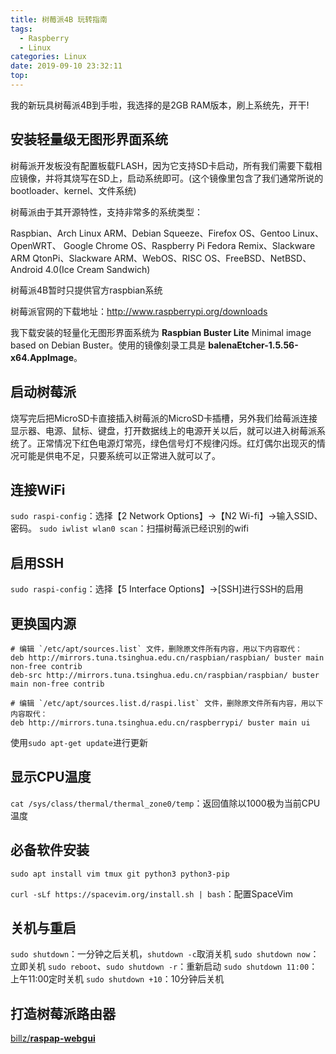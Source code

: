 ```yaml
---
title: 树莓派4B 玩转指南
tags:
  - Raspberry
  - Linux
categories: Linux
date: 2019-09-10 23:32:11
top:
---
```


我的新玩具树莓派4B到手啦，我选择的是2GB RAM版本，刷上系统先，开干!

<!-- more -->

## 安装轻量级无图形界面系统

树莓派开发板没有配置板载FLASH，因为它支持SD卡启动，所有我们需要下载相应镜像，并将其烧写在SD上，启动系统即可。(这个镜像里包含了我们通常所说的bootloader、kernel、文件系统)

树莓派由于其开源特性，支持非常多的系统类型：

Raspbian、Arch Linux ARM、Debian Squeeze、Firefox OS、Gentoo Linux、OpenWRT、
Google Chrome OS、Raspberry Pi Fedora Remix、Slackware ARM
QtonPi、Slackware ARM、WebOS、RISC OS、FreeBSD、NetBSD、Android 4.0(Ice Cream Sandwich)

树莓派4B暂时只提供官方raspbian系统

树莓派官网的下载地址：http://www.raspberrypi.org/downloads

我下载安装的轻量化无图形界面系统为 **Raspbian Buster Lite** Minimal image based on Debian Buster。使用的镜像刻录工具是 **balenaEtcher-1.5.56-x64.AppImage**。

## 启动树莓派
烧写完后把MicroSD卡直接插入树莓派的MicroSD卡插槽，另外我们给莓派连接显示器、电源、鼠标、键盘，打开数据线上的电源开关以后，就可以进入树莓派系统了。正常情况下红色电源灯常亮，绿色信号灯不规律闪烁。红灯偶尔出现灭的情况可能是供电不足，只要系统可以正常进入就可以了。

## 连接WiFi

`sudo raspi-config`：选择【2 Network Options】->【N2 Wi-fi】->输入SSID、密码。
`sudo iwlist wlan0 scan`：扫描树莓派已经识别的wifi

## 启用SSH
`sudo raspi-config`：选择【5 Interface Options】->[SSH]进行SSH的启用

## 更换国内源

```
# 编辑 `/etc/apt/sources.list` 文件，删除原文件所有内容，用以下内容取代：
deb http://mirrors.tuna.tsinghua.edu.cn/raspbian/raspbian/ buster main non-free contrib
deb-src http://mirrors.tuna.tsinghua.edu.cn/raspbian/raspbian/ buster main non-free contrib

# 编辑 `/etc/apt/sources.list.d/raspi.list` 文件，删除原文件所有内容，用以下内容取代：
deb http://mirrors.tuna.tsinghua.edu.cn/raspberrypi/ buster main ui
```

使用`sudo apt-get update`进行更新

## 显示CPU温度

`cat /sys/class/thermal/thermal_zone0/temp`：返回值除以1000极为当前CPU温度

## 必备软件安装

`sudo apt install vim tmux git python3 python3-pip`

`curl -sLf https://spacevim.org/install.sh | bash`：配置SpaceVim

## 关机与重启

`sudo shutdown`：一分钟之后关机，`shutdown -c`取消关机
`sudo shutdown now`：立即关机
`sudo reboot`、`sudo shutdown -r`：重新启动
`sudo shutdown 11:00`：上午11:00定时关机
`sudo shutdown +10`：10分钟后关机

## 打造树莓派路由器

[billz/**raspap-webgui**](https://github.com/billz/raspap-webgui)
